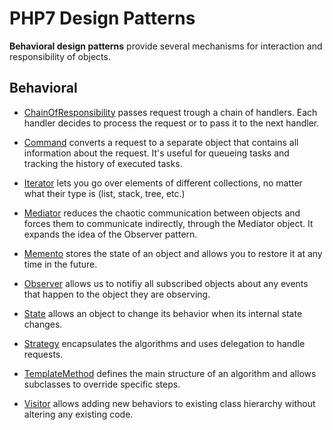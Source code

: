 # PHP7 Design Patterns

**Behavioral design patterns** provide several mechanisms for interaction and responsibility of objects.

## Behavioral

* [ChainOfResponsibility](ChainOfResponsibility)
passes request trough a chain of handlers. Each handler decides to process the request or to pass it to the next handler.

* [Command](Command)
converts a request to a separate object that contains all information about the request. It's useful for queueing tasks and tracking the history of executed tasks.

* [Iterator](Iterator)
lets you go over elements of different collections, no matter what their type is (list, stack, tree, etc.)

* [Mediator](Mediator)
reduces the chaotic communication between objects and forces them to communicate indirectly, through the Mediator object. It expands the idea of the Observer pattern.

* [Memento](Memento)
stores the state of an object and allows you to restore it at any time in the future.

* [Observer](Observer)
allows us to notifiy all subscribed objects about any events that happen to the object they are observing.

* [State](State)
allows an object to change its behavior when its internal state changes.

* [Strategy](Strategy)
encapsulates the algorithms and uses delegation to handle requests.

* [TemplateMethod](TemplateMethod)
defines the main structure of an algorithm and allows subclasses to override specific steps.

* [Visitor](Visitor)
allows adding new behaviors to existing class hierarchy without altering any existing code.

